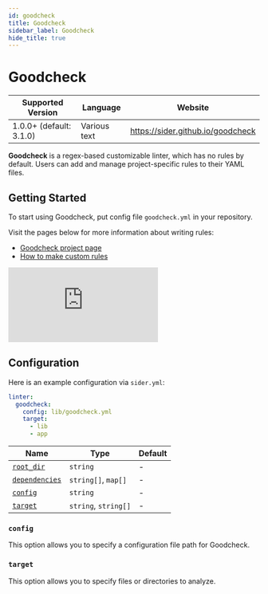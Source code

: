 ```yaml
---
id: goodcheck
title: Goodcheck
sidebar_label: Goodcheck
hide_title: true
---
```


# Goodcheck

| Supported Version       | Language     | Website                           |
| ----------------------- | ------------ | --------------------------------- |
| 1.0.0+ (default: 3.1.0) | Various text | https://sider.github.io/goodcheck |

**Goodcheck** is a regex-based customizable linter, which has no rules by default.
Users can add and manage project-specific rules to their YAML files.

## Getting Started

To start using Goodcheck, put config file `goodcheck.yml` in your repository.

Visit the pages below for more information about writing rules:

- [Goodcheck project page](https://github.com/sider/goodcheck#goodcheckyml)
- [How to make custom rules](../../custom-rules/goodcheck.md)

<div class="Video">
 <iframe class="Video__iframe" src="https://www.youtube.com/embed/8Zpm2gguE1M" frameborder="0" allowfullscreen></iframe>
</div>

## Configuration

Here is an example configuration via `sider.yml`:

```yaml
linter:
  goodcheck:
    config: lib/goodcheck.yml
    target:
      - lib
      - app
```

| Name                                                                                          | Type                 | Default |
| --------------------------------------------------------------------------------------------- | -------------------- | ------- |
| [`root_dir`](../../getting-started/custom-configuration.md#linteranalyzer_idroot_dir)         | `string`             | -       |
| [`dependencies`](../../getting-started/custom-configuration.md#linteranalyzer_iddependencies) | `string[]`, `map[]`  | -       |
| [`config`](#config)                                                                           | `string`             | -       |
| [`target`](#target)                                                                           | `string`, `string[]` | -       |

### `config`

This option allows you to specify a configuration file path for Goodcheck.

### `target`

This option allows you to specify files or directories to analyze.

